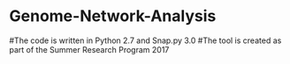 # Genome-Network-Analysis
#The code is written in Python 2.7 and Snap.py 3.0
#The tool is created as part of the Summer Research Program 2017
